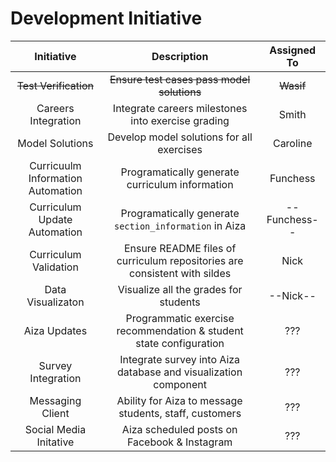 # Development Initiative

| Initiative | Description | Assigned To |
|:----------:|:-----------:|:-----------:|
| ~~Test Verification~~ | ~~Ensure test cases pass model solutions~~ | ~~Wasif~~ |
| Careers Integration | Integrate careers milestones into exercise grading | Smith |
| Model Solutions | Develop model solutions for all exercises | Caroline |
| Curricuulm Information Automation | Programatically generate curriculum information | Funchess |
| Curriculum Update Automation | Programatically generate `section_information` in Aiza | --Funchess-- |
| Curriculum Validation | Ensure README files of curriculum repositories are consistent with sildes | Nick |
| Data Visualizaton | Visualize all the grades for students | --Nick-- |
| Aiza Updates | Programmatic exercise recommendation & student state configuration | ??? |
| Survey Integration | Integrate survey into Aiza database and visualization component | ??? |
| Messaging Client | Ability for Aiza to message students, staff, customers | ??? |
| Social Media Initative | Aiza scheduled posts on Facebook & Instagram | ??? |
